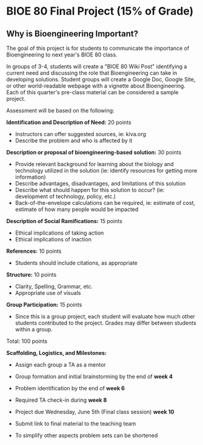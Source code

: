 # BIOE 80 Final Project (15% of Grade)
## Why is Bioengineering Important?

The goal of this project is for students to communicate the importance of Bioengineering to next year's BIOE 80 class.

In groups of 3-4, students will create a "BIOE 80 Wiki Post" identifying a current need and discussing the role that Bioengineering can take in developing solutions.
Student groups will create a Google Doc, Google Site, or other world-readable webpage with a vignette about Bioengineering.
Each of this quarter's pre-class material can be considered a sample project.

Assessment will be based on the following:

**Identification and Description of Need:** 20 points
* Instructors can offer suggested sources, ie: kiva.org
* Describe the problem and who is affected by it

**Description or proposal of bioengineering-based solution:** 30 points
* Provide relevant background for learning about the biology and technology utilized in the solution (ie: identify resources for getting more information)
* Describe advantages, disadvantages, and limitations of this solution
* Describe what should happen for this solution to occur? (ie: development of technology, policy, etc.)
* Back-of-the-envelope calculations can be required, ie: estimate of cost, estimate of how many people would be impacted

**Description of Social Ramifications:** 15 points
* Ethical implications of taking action
* Ethical implications of inaction

**References:** 10 points
* Students should include citations, as appropriate

**Structure:** 10 points
* Clarity, Spelling, Grammar, etc.
* Appropriate use of visuals

**Group Participation:** 15 points
* Since this is a group project, each student will evaluate how much other students contributed to the project. 
Grades may differ between students within a group.

Total: 100 points

**Scaffolding, Logistics, and Milestones:**
* Assign each group a TA as a mentor
* Group formation and initial brainstorming by the end of **week 4**
* Problem identification by the end of **week 6**
* Required TA check-in during **week 8** 
* Project due Wednesday, June 5th (Final class session) **week 10** 
* Submit link to final material to the teaching team

* To simplify other aspects problem sets can be shortened
